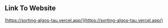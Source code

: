 ## Link To Website

[https://sorting-algos-tau.vercel.app/](https://sorting-algos-tau.vercel.app/)

